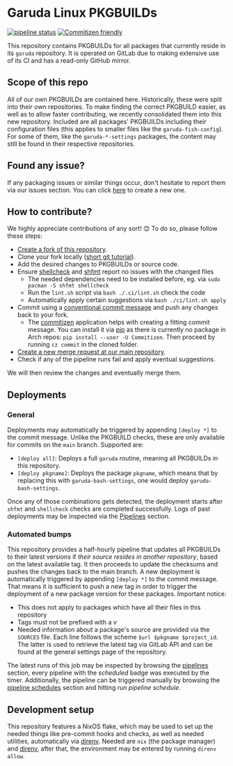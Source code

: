 # Garuda Linux PKGBUILDs

[![pipeline status](https://gitlab.com/garuda-linux/pkgbuilds/badges/main/pipeline.svg)](https://gitlab.com/garuda-linux/pkgbuilds/-/commits/main) [![Commitizen friendly](https://img.shields.io/badge/commitizen-friendly-brightgreen.svg)](http://commitizen.github.io/cz-cli/)

This repository contains PKGBUILDs for all packages that currently reside in its `garuda` repository. It is operated on GitLab due to making extensive use of its CI and has a read-only GitHub mirror.

## Scope of this repo

All of our own PKGBUILDs are contained here. Historically, these were split into their own repositories.
To make finding the correct PKGBUILD easier, as well as to allow faster contributing, we recently consolidated them into this new repository.
Included are all packages' PKGBUILDs including their configuration files (this applies to smaller files like the `garuda-fish-config`).
For some of them, like the `garuda-*-settings` packages, the content may still be found in their respective repositories.

## Found any issue?

If any packaging issues or similar things occur, don't hesitate to report them via our issues section. You can click [here](https://gitlab.com/garuda-linux/pkgbuilds/-/issues/new) to create a new one.

## How to contribute?

We highly appreciate contributions of any sort! 😊 To do so, please follow these steps:

- [Create a fork of this repository](https://gitlab.com/garuda-linux/pkgbuilds/-/forks/new).
- Clone your fork locally ([short git tutorial](https://rogerdudler.github.io/git-guide/)).
- Add the desired changes to PKGBUILDs or source code.
- Ensure [shellcheck](https://www.shellcheck.net) and [shfmt](https://github.com/patrickvane/shfmt) report no issues with the changed files
  - The needed dependencies need to be installed before, eg. via `sudo pacman -S shfmt shellcheck`
  - Run the `lint.sh` script via `bash ./.ci/lint.sh` check the code
  - Automatically apply certain suggestions via `bash ./ci/lint.sh apply`
- Commit using a [conventional commit message](https://www.conventionalcommits.org/en/v1.0.0/#summary) and push any changes back to your fork.
  - The [commitizen](https://github.com/commitizen-tools/commitizen) application helps with creating a fitting commit message.
    You can install it via [pip](https://pip.pypa.io/) as there is currently no package in Arch repos: `pip install --user -U Commitizen`.
    Then proceed by running `cz commit` in the cloned folder.
- [Create a new merge request at our main repository](https://gitlab.com/garuda-linux/pkgbuilds/-/merge_requests/new).
- Check if any of the pipeline runs fail and apply eventual suggestions.

We will then review the changes and eventually merge them.

## Deployments

### General

Deployments may automatically be triggered by appending `[deploy *]` to the commit message. Unlike the PKGBUILD checks, these are only available for commits on the `main` branch. Supported are:

- `[deploy all]`: Deploys a full `garuda` routine, meaning all PKGBUILDs in this repository.
- `[deploy pkgname]`: Deploys the package `pkgname`, which means that by replacing this with `garuda-bash-settings`, one would deploy `garuda-bash-settings`.

Once any of those combinations gets detected, the deployment starts after `shfmt` and `shellcheck` checks are completed successfully.
Logs of past deployments may be inspected via the [Pipelines](https://gitlab.com/garuda-linux/pkgbuilds/-/pipelines) section.

### Automated bumps

This repository provides a half-hourly pipeline that updates all PKGBUILDs to their latest versions if _their source resides in another repository_, based on the latest available tag.
It then proceeds to update the checksums and pushes the changes back to the main branch. A new deployment is automatically triggered by appending `[deploy *]` to the commit message.
That means it is sufficient to push a new tag in order to trigger the deployment of a new package version for these packages. Important notice:

- This does not apply to packages which have all their files in this repository
- Tags must not be prefixed with a _v_
- Needed information about a package's source are provided via the `SOURCES` file. Each line follows the scheme `$url $pkgname $project_id`.
  The latter is used to retrieve the latest tag via GitLab API and can be found at the general settings page of the repository.

The latest runs of this job may be inspected by browsing the [pipelines](https://gitlab.com/garuda-linux/pkgbuilds/-/pipelines) section, every pipeline with the _scheduled_ badge was executed by the timer.
Additionally, the pipeline can be triggered manually by browsing the [pipeline schedules](https://gitlab.com/garuda-linux/pkgbuilds/-/pipeline_schedules) section and hitting _run pipeline schedule_.

## Development setup

This repository features a NixOS flake, which may be used to set up the needed things like pre-commit hooks and checks, as well as needed utilities, automatically via [direnv](https://direnv.net/).
Needed are `nix` (the package manager) and [direnv](https://direnv.net/), after that, the environment may be entered by running `direnv allow`.

